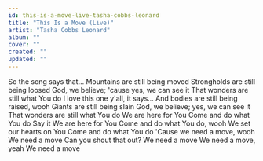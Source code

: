 ```yaml
---
id: this-is-a-move-live-tasha-cobbs-leonard
title: "This Is a Move (Live)"
artist: "Tasha Cobbs Leonard"
album: ""
cover: ""
created: ""
updated: ""
---
```


So the song says that…
Mountains are still being moved
Strongholds are still being loosed
God, we believe; 'cause yes, we can see it
That wonders are still what You do
I love this one y'all, it says…
And bodies are still being raised, wooh
Giants are still being slain
God, we believe; yes, we can see it
That wonders are still what You do
We are here for You
Come and do what You do
Say it
We are here for You
Come and do what You do, wooh
We set our hearts on You
Come and do what You do
'Cause we need a move, wooh
We need a move
Can you shout that out? We need a move
We need a move, yeah
We need a move